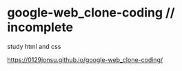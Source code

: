# google-web_clone-coding // incomplete

study html and css

https://0129jonsu.github.io/google-web_clone-coding/
